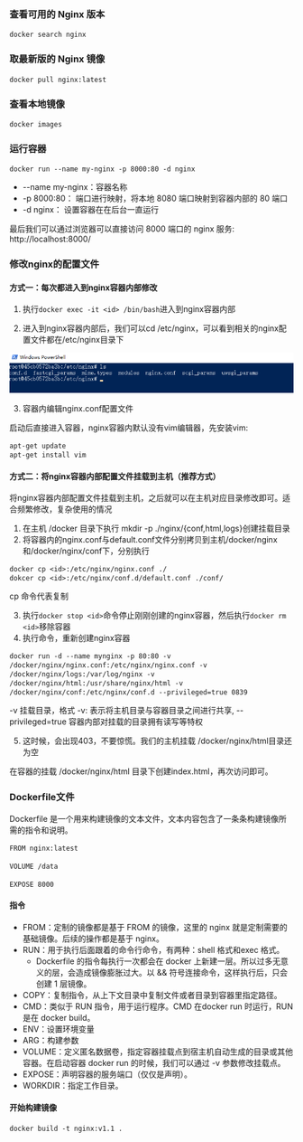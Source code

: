 ### 查看可用的 Nginx 版本

```
docker search nginx
```

### 取最新版的 Nginx 镜像

```
docker pull nginx:latest
```

### 查看本地镜像

```
docker images
```

### 运行容器

```
docker run --name my-nginx -p 8000:80 -d nginx
```

- --name my-nginx：容器名称
- -p 8000:80： 端口进行映射，将本地 8080 端口映射到容器内部的 80 端口
- -d nginx： 设置容器在在后台一直运行

最后我们可以通过浏览器可以直接访问 8000 端口的 nginx 服务: http://localhost:8000/

### 修改nginx的配置文件

#### 方式一：每次都进入到nginx容器内部修改

1. 执行```docker exec -it <id> /bin/bash```进入到nginx容器内部

2. 进入到nginx容器内部后，我们可以cd /etc/nginx，可以看到相关的nginx配置文件都在/etc/nginx目录下

![nginx配置](images/002.png)

3. 容器内编辑nginx.conf配置文件

启动后直接进入容器，nginx容器内默认没有vim编辑器，先安装vim:
```
apt-get update
apt-get install vim
```

#### 方式二：将nginx容器内部配置文件挂载到主机（推荐方式）

将nginx容器内部配置文件挂载到主机，之后就可以在主机对应目录修改即可。适合频繁修改，复杂使用的情况

1. 在主机 /docker 目录下执行 mkdir -p ./nginx/{conf,html,logs}创建挂载目录
2. 将容器内的nginx.conf与default.conf文件分别拷贝到主机/docker/nginx和/docker/nginx/conf下，分别执行

```
docker cp <id>:/etc/nginx/nginx.conf ./
dokcer cp <id>:/etc/nginx/conf.d/default.conf ./conf/
```
cp 命令代表复制

3. 执行```docker stop <id>```命令停止刚刚创建的nginx容器，然后执行```docker rm <id>```移除容器
4. 执行命令，重新创建nginx容器

```
docker run -d --name mynginx -p 80:80 -v /docker/nginx/nginx.conf:/etc/nginx/nginx.conf -v /docker/nginx/logs:/var/log/nginx -v /docker/nginx/html:/usr/share/nginx/html -v /docker/nginx/conf:/etc/nginx/conf.d --privileged=true 0839
```

-v 挂载目录，格式 -v: 表示将主机目录与容器目录之间进行共享,
--privileged=true 容器内部对挂载的目录拥有读写等特权

5. 这时候，会出现403，不要惊慌。我们的主机挂载 /docker/nginx/html目录还为空

在容器的挂载 /docker/nginx/html 目录下创建index.html，再次访问即可。

### Dockerfile文件

Dockerfile 是一个用来构建镜像的文本文件，文本内容包含了一条条构建镜像所需的指令和说明。

```
FROM nginx:latest

VOLUME /data

EXPOSE 8000
```

#### 指令

- FROM：定制的镜像都是基于 FROM 的镜像，这里的 nginx 就是定制需要的基础镜像。后续的操作都是基于 nginx。
- RUN：用于执行后面跟着的命令行命令，有两种：shell 格式和exec 格式。
  - Dockerfile 的指令每执行一次都会在 docker 上新建一层。所以过多无意义的层，会造成镜像膨胀过大。以 && 符号连接命令，这样执行后，只会创建 1 层镜像。
- COPY：复制指令，从上下文目录中复制文件或者目录到容器里指定路径。
- CMD：类似于 RUN 指令，用于运行程序。CMD 在docker run 时运行，RUN 是在 docker build。
- ENV：设置环境变量
- ARG：构建参数
- VOLUME：定义匿名数据卷，指定容器挂载点到宿主机自动生成的目录或其他容器。在启动容器 docker run 的时候，我们可以通过 -v 参数修改挂载点。
- EXPOSE：声明容器的服务端口（仅仅是声明）。
- WORKDIR：指定工作目录。

#### 开始构建镜像

```
docker build -t nginx:v1.1 .
```
